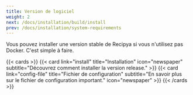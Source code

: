 ```yaml
---
title: Version de logiciel
weight: 2
next: /docs/installation/build/install
prev: /docs/installation/system-requirements
---
```


Vous pouvez installer une version stable de Recipya si vous n'utilisez pas Docker. C'est simple à faire.

{{< cards >}}
    {{< card link="install"
            title="Installation"
            icon="newspaper"
            subtitle="Découvrez comment installer la version release." >}}
    {{< card link="config-file"
            title="Fichier de configuration"
            subtitle="En savoir plus sur le fichier de configuration important."
            icon="newspaper" >}}
{{< /cards >}}
